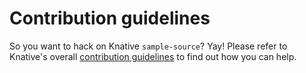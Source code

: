 # Contribution guidelines

So you want to hack on Knative `sample-source`? Yay! Please refer to Knative's
overall
[contribution guidelines](https://github.com/knative/docs/blob/master/community/CONTRIBUTING.md)
to find out how you can help.
